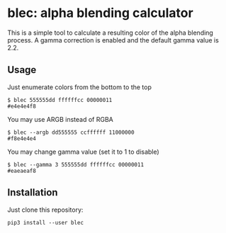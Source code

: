 blec: alpha blending calculator
===============================
This is a simple tool to calculate a resulting color of the alpha blending process.
A gamma correction is enabled and the default gamma value is 2.2.

Usage
-----
Just enumerate colors from the bottom to the top

    $ blec 555555dd ffffffcc 00000011
    #e4e4e4f8

You may use ARGB instead of RGBA

    $ blec --argb dd555555 ccffffff 11000000
    #f8e4e4e4

You may change gamma value (set it to 1 to disable)

    $ blec --gamma 3 555555dd ffffffcc 00000011
    #eaeaeaf8

Installation
------------
Just clone this repository:

    pip3 install --user blec

